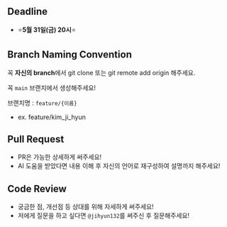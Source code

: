 ## Deadline
- ⭐**5월 31일(금) 20시**⭐

## Branch Naming Convention

꼭 **자신의 branch**에서 git clone 또는 git remote add origin 해주세요.

꼭 `main` 브랜치에서 생성해주세요!

브랜치명 : `feature/{이름}`
- ex. feature/kim_ji_hyun

## Pull Request

- PR은 가능한 상세하게 써주세요!
- AI 도움을 받았다면 내용 이해 후 자신의 언어로 재구성하여 설명까지 해주세요!

## Code Review

- 궁금한 점, 개선점 등 상대를 위해 자세하게 써주세요!
- 저에게 질문을 하고 싶다면 `@jihyun132`를 써주신 후 질문해주세요!